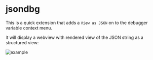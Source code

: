 # jsondbg

This is a quick extension that adds a `View as JSON` on to the debugger variable context menu.

It will display a webview with rendered view of the JSON string as a structured view:

![example](https://github.com/user-attachments/assets/6e423451-711a-4c12-9bb2-785e71c5d01d)

